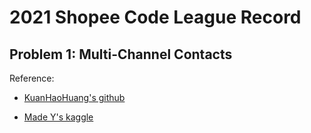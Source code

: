 # 2021 Shopee Code League Record

## Problem 1: Multi-Channel Contacts

Reference: 

* [KuanHaoHuang's github](https://github.com/KuanHaoHuang/shopee-code-league-2021-multi-channel-contacts-problem)

* [Made Y's kaggle](https://www.kaggle.com/yeogaa/multi-channel-contacts-0-953-15-sec)